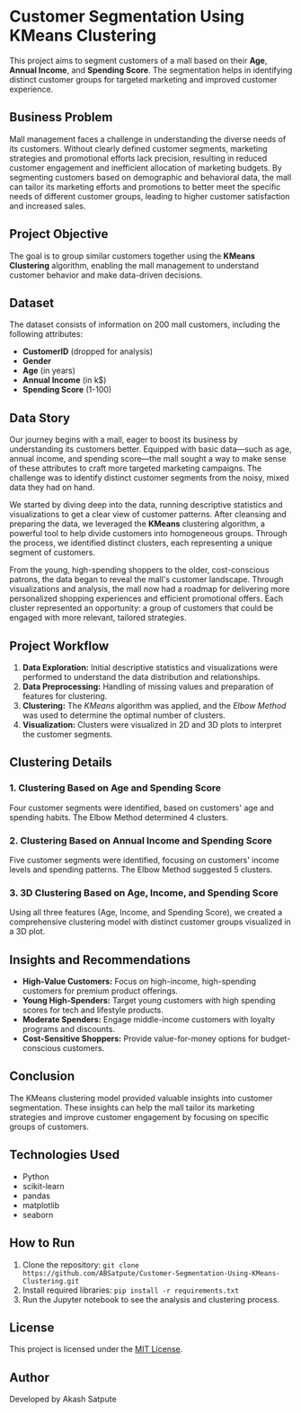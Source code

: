 <!DOCTYPE html>
<html lang="en">
<head>
  <meta charset="UTF-8">
  <meta name="viewport" content="width=device-width, initial-scale=1.0">
  <meta name="description" content="Customer Segmentation Using KMeans Clustering">
</head>
<body>

  <h1>Customer Segmentation Using KMeans Clustering</h1>

  <p>This project aims to segment customers of a mall based on their <strong>Age</strong>, <strong>Annual Income</strong>, and <strong>Spending Score</strong>. The segmentation helps in identifying distinct customer groups for targeted marketing and improved customer experience.</p>

  <h2>Business Problem</h2>
  <p>Mall management faces a challenge in understanding the diverse needs of its customers. Without clearly defined customer segments, marketing strategies and promotional efforts lack precision, resulting in reduced customer engagement and inefficient allocation of marketing budgets. By segmenting customers based on demographic and behavioral data, the mall can tailor its marketing efforts and promotions to better meet the specific needs of different customer groups, leading to higher customer satisfaction and increased sales.</p>

  <h2>Project Objective</h2>
  <p>The goal is to group similar customers together using the <strong>KMeans Clustering</strong> algorithm, enabling the mall management to understand customer behavior and make data-driven decisions.</p>

  <h2>Dataset</h2>
  <p>The dataset consists of information on 200 mall customers, including the following attributes:</p>
  <ul>
    <li><strong>CustomerID</strong> (dropped for analysis)</li>
    <li><strong>Gender</strong></li>
    <li><strong>Age</strong> (in years)</li>
    <li><strong>Annual Income</strong> (in k$)</li>
    <li><strong>Spending Score</strong> (1-100)</li>
  </ul>

  <h2>Data Story</h2>
  <p>Our journey begins with a mall, eager to boost its business by understanding its customers better. Equipped with basic data—such as age, annual income, and spending score—the mall sought a way to make sense of these attributes to craft more targeted marketing campaigns. The challenge was to identify distinct customer segments from the noisy, mixed data they had on hand.</p>

  <p>We started by diving deep into the data, running descriptive statistics and visualizations to get a clear view of customer patterns. After cleansing and preparing the data, we leveraged the <strong>KMeans</strong> clustering algorithm, a powerful tool to help divide customers into homogeneous groups. Through the process, we identified distinct clusters, each representing a unique segment of customers.</p>

  <p>From the young, high-spending shoppers to the older, cost-conscious patrons, the data began to reveal the mall's customer landscape. Through visualizations and analysis, the mall now had a roadmap for delivering more personalized shopping experiences and efficient promotional offers. Each cluster represented an opportunity: a group of customers that could be engaged with more relevant, tailored strategies.</p>

  <h2>Project Workflow</h2>
  <ol>
    <li><strong>Data Exploration:</strong> Initial descriptive statistics and visualizations were performed to understand the data distribution and relationships.</li>
    <li><strong>Data Preprocessing:</strong> Handling of missing values and preparation of features for clustering.</li>
    <li><strong>Clustering:</strong> The <em>KMeans</em> algorithm was applied, and the <em>Elbow Method</em> was used to determine the optimal number of clusters.</li>
    <li><strong>Visualization:</strong> Clusters were visualized in 2D and 3D plots to interpret the customer segments.</li>
  </ol>

  <h2>Clustering Details</h2>

  <h3>1. Clustering Based on Age and Spending Score</h3>
  <p>Four customer segments were identified, based on customers' age and spending habits. The Elbow Method determined 4 clusters.</p>

  <h3>2. Clustering Based on Annual Income and Spending Score</h3>
  <p>Five customer segments were identified, focusing on customers' income levels and spending patterns. The Elbow Method suggested 5 clusters.</p>

  <h3>3. 3D Clustering Based on Age, Income, and Spending Score</h3>
  <p>Using all three features (Age, Income, and Spending Score), we created a comprehensive clustering model with distinct customer groups visualized in a 3D plot.</p>

  <h2>Insights and Recommendations</h2>
  <ul>
    <li><strong>High-Value Customers:</strong> Focus on high-income, high-spending customers for premium product offerings.</li>
    <li><strong>Young High-Spenders:</strong> Target young customers with high spending scores for tech and lifestyle products.</li>
    <li><strong>Moderate Spenders:</strong> Engage middle-income customers with loyalty programs and discounts.</li>
    <li><strong>Cost-Sensitive Shoppers:</strong> Provide value-for-money options for budget-conscious customers.</li>
  </ul>

  <h2>Conclusion</h2>
  <p>The KMeans clustering model provided valuable insights into customer segmentation. These insights can help the mall tailor its marketing strategies and improve customer engagement by focusing on specific groups of customers.</p>

  <h2>Technologies Used</h2>
  <ul>
    <li>Python</li>
    <li>scikit-learn</li>
    <li>pandas</li>
    <li>matplotlib</li>
    <li>seaborn</li>
  </ul>

  <h2>How to Run</h2>
  <ol>
    <li>Clone the repository: <code>git clone https://github.com/ABSatpute/Customer-Segmentation-Using-KMeans-Clustering.git</code></li>
    <li>Install required libraries: <code>pip install -r requirements.txt</code></li>
    <li>Run the Jupyter notebook to see the analysis and clustering process.</li>
  </ol>

  <h2>License</h2>
  <p>This project is licensed under the <a href="LICENSE">MIT License</a>.</p>

  <h2>Author</h2>
  <p>Developed by Akash Satpute</p>

</body>
</html>
